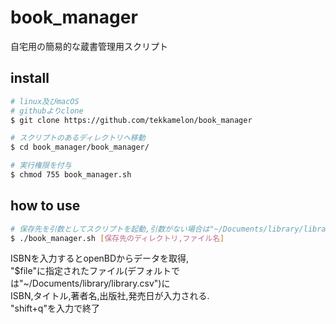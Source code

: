 # book_manager
自宅用の簡易的な蔵書管理用スクリプト

## install

```sh
# linux及びmacOS
# githubよりclone
$ git clone https://github.com/tekkamelon/book_manager

# スクリプトのあるディレクトリへ移動
$ cd book_manager/book_manager/

# 実行権限を付与
$ chmod 755 book_manager.sh
```

## how to use

```sh
# 保存先を引数としてスクリプトを起動,引数がない場合は"~/Documents/library/library.csv"に保存
$ ./book_manager.sh [保存先のディレクトリ,ファイル名]
```

ISBNを入力するとopenBDからデータを取得,  
"$file"に指定されたファイル(デフォルトでは"~/Documents/library/library.csv")に  
ISBN,タイトル,著者名,出版社,発売日が入力される.  
"shift+q"を入力で終了
